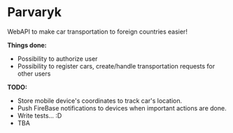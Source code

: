 # Parvaryk
WebAPI to make car transportation to foreign countries easier!

<b>Things done:</b>
- Possibility to authorize user
- Possibility to register cars, create/handle transportation requests for other users

<b>TODO:</b>
- Store mobile device's coordinates to track car's location.
- Push FireBase notifications to devices when important actions are done.
- Write tests... :D
- TBA
